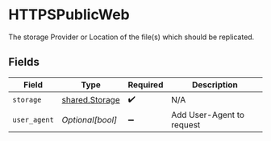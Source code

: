 # HTTPSPublicWeb

The storage Provider or Location of the file(s) which should be replicated.


## Fields

| Field                                            | Type                                             | Required                                         | Description                                      |
| ------------------------------------------------ | ------------------------------------------------ | ------------------------------------------------ | ------------------------------------------------ |
| `storage`                                        | [shared.Storage](../../models/shared/storage.md) | :heavy_check_mark:                               | N/A                                              |
| `user_agent`                                     | *Optional[bool]*                                 | :heavy_minus_sign:                               | Add User-Agent to request                        |
